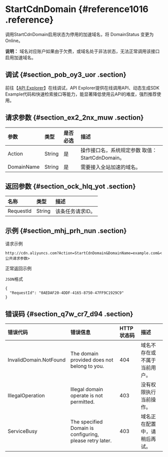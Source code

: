 # StartCdnDomain {#reference1016 .reference}

调用StartCdnDomain启用状态为停用的加速域名，将 DomainStatus 变更为 Online。

**说明：** 域名对应账户如果由于欠费，或域名处于非法状态，无法正常调用该接口启用加速域名。

## 调试 {#section_pob_oy3_uor .section}

前往【[API Explorer](https://api.aliyun.com/#/?product=Cdn&api=StartCdnDomain)】在线调试，API Explorer提供在线调用API、动态生成SDK Example代码和快速检索接口等能力，能显著降低使用云API的难度，强烈推荐使用。

## 请求参数 {#section_ex2_2nx_muw .section}

|参数|类型|是否必选|描述|
|:-|:-|:---|:-|
|Action|String|是|操作接口名，系统规定参数 取值：StartCdnDomain。|
|DomainName|String|是|需要接入全站加速的域名。|

## 返回参数 {#section_ock_hlq_yot .section}

|名称|类型|描述|
|:-|:-|:-|
|RequestId|String|该条任务请求ID。|

## 示例 {#section_mhj_prh_nun .section}

请求示例

``` {#codeblock_3dh_dkg_1t5}
http://cdn.aliyuncs.com?Action=StartCdnDomain&DomainName=example.com&<公共请求参数>
```

正常返回示例

`JSON`格式

``` {#codeblock_6pz_j9d_tlc .language-json}
{
  "RequestId": "0AEDAF20-4DDF-4165-8750-47FF9C1929C9"
}
```

## 错误码 {#section_q7w_cr7_d94 .section}

|错误代码|错误信息|HTTP 状态码|描述|
|:---|:---|:-------|:-|
|InvalidDomain.NotFound|The domain provided does not belong to you.|404|域名不存在或不属于当前用户。|
|IllegalOperation|Illegal domain operate is not permitted.|403|没有权限执行当前操作。|
|ServiceBusy|The specified Domain is configuring, please retry later.|403|域名正在配置中，请稍后再试。|

